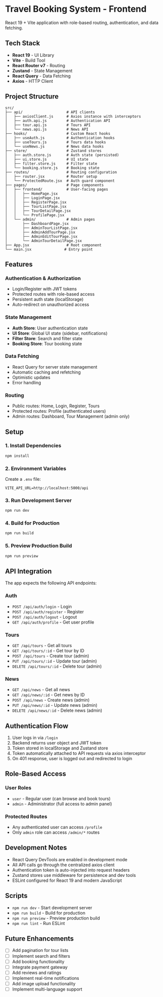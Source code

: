 # Travel Booking System - Frontend

React 19 + Vite application with role-based routing, authentication, and data fetching.

## Tech Stack

- **React 19** - UI Library
- **Vite** - Build Tool
- **React Router v7** - Routing
- **Zustand** - State Management
- **React Query** - Data Fetching
- **Axios** - HTTP Client

## Project Structure

```
src/
├── api/                    # API clients
│   ├── axiosClient.js      # Axios instance with interceptors
│   ├── auth.api.js         # Authentication API
│   ├── tour.api.js         # Tours API
│   └── news.api.js         # News API
├── hooks/                  # Custom React hooks
│   ├── useAuth.js          # Authentication hooks
│   ├── useTours.js         # Tours data hooks
│   └── useNews.js          # News data hooks
├── store/                  # Zustand stores
│   ├── auth.store.js       # Auth state (persisted)
│   ├── ui.store.js         # UI state
│   ├── filter.store.js     # Filter state
│   └── booking.store.js    # Booking state
├── routes/                 # Routing configuration
│   ├── router.jsx          # Router setup
│   └── ProtectedRoute.jsx  # Auth guard component
├── pages/                  # Page components
│   ├── frontend/           # User-facing pages
│   │   ├── HomePage.jsx
│   │   ├── LoginPage.jsx
│   │   ├── RegisterPage.jsx
│   │   ├── TourListPage.jsx
│   │   ├── TourDetailPage.jsx
│   │   └── ProfilePage.jsx
│   └── admin/              # Admin pages
│       ├── DashboardPage.jsx
│       ├── AdminTourListPage.jsx
│       ├── AdminAddTourPage.jsx
│       ├── AdminEditTourPage.jsx
│       └── AdminTourDetailPage.jsx
├── App.jsx                 # Root component
└── main.jsx               # Entry point
```

## Features

### Authentication & Authorization

- Login/Register with JWT tokens
- Protected routes with role-based access
- Persistent auth state (localStorage)
- Auto-redirect on unauthorized access

### State Management

- **Auth Store**: User authentication state
- **UI Store**: Global UI state (sidebar, notifications)
- **Filter Store**: Search and filter state
- **Booking Store**: Tour booking state

### Data Fetching

- React Query for server state management
- Automatic caching and refetching
- Optimistic updates
- Error handling

### Routing

- Public routes: Home, Login, Register, Tours
- Protected routes: Profile (authenticated users)
- Admin routes: Dashboard, Tour Management (admin only)

## Setup

### 1. Install Dependencies

```bash
npm install
```

### 2. Environment Variables

Create a `.env` file:

```
VITE_API_URL=http://localhost:5000/api
```

### 3. Run Development Server

```bash
npm run dev
```

### 4. Build for Production

```bash
npm run build
```

### 5. Preview Production Build

```bash
npm run preview
```

## API Integration

The app expects the following API endpoints:

### Auth

- `POST /api/auth/login` - Login
- `POST /api/auth/register` - Register
- `POST /api/auth/logout` - Logout
- `GET /api/auth/profile` - Get user profile

### Tours

- `GET /api/tours` - Get all tours
- `GET /api/tours/:id` - Get tour by ID
- `POST /api/tours` - Create tour (admin)
- `PUT /api/tours/:id` - Update tour (admin)
- `DELETE /api/tours/:id` - Delete tour (admin)

### News

- `GET /api/news` - Get all news
- `GET /api/news/:id` - Get news by ID
- `POST /api/news` - Create news (admin)
- `PUT /api/news/:id` - Update news (admin)
- `DELETE /api/news/:id` - Delete news (admin)

## Authentication Flow

1. User logs in via `/login`
2. Backend returns user object and JWT token
3. Token stored in localStorage and Zustand store
4. Token automatically attached to API requests via axios interceptor
5. On 401 response, user is logged out and redirected to login

## Role-Based Access

### User Roles

- `user` - Regular user (can browse and book tours)
- `admin` - Administrator (full access to admin panel)

### Protected Routes

- Any authenticated user can access `/profile`
- Only `admin` role can access `/admin/*` routes

## Development Notes

- React Query DevTools are enabled in development mode
- All API calls go through the centralized axios client
- Authentication token is auto-injected into request headers
- Zustand stores use middleware for persistence and dev tools
- ESLint configured for React 19 and modern JavaScript

## Scripts

- `npm run dev` - Start development server
- `npm run build` - Build for production
- `npm run preview` - Preview production build
- `npm run lint` - Run ESLint

## Future Enhancements

- [ ] Add pagination for tour lists
- [ ] Implement search and filters
- [ ] Add booking functionality
- [ ] Integrate payment gateway
- [ ] Add reviews and ratings
- [ ] Implement real-time notifications
- [ ] Add image upload functionality
- [ ] Implement multi-language support
